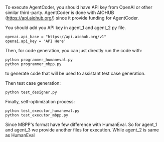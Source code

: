 To execute AgentCoder, you should have API key from OpenAI or other similar third-party. AgentCoder is done with AIOHUB (https://api.aiohub.org/) since it provide funding for AgentCoder.

You should add you API key in agent_1 and agent_2 py file.

```
openai.api_base = "https://api.aiohub.org/v1"
openai.api_key = 'API Here'
```

Then, for code generation, you can just directly run the code with:
```
python programmer_humaneval.py
python programmer_mbpp.py
```
to generate code that will be used to assistant test case generation.

Then test case generation:
```
python test_designer.py
```

Finally, self-optimization process:

```
python test_executor_humaneval.py
python test_executor_mbpp.py
```

Since MBPP's format have few difference with HumanEval.
So for agent_1 and agent_3 we provide another files for execution. While agent_2 is same as HumanEval